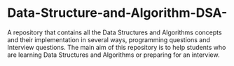 # Data-Structure-and-Algorithm-DSA-
A repository that contains all the Data Structures and Algorithms concepts and their implementation in several ways, programming questions and Interview questions. The main aim of this repository is to help students who are learning Data Structures and Algorithms or preparing for an interview.

